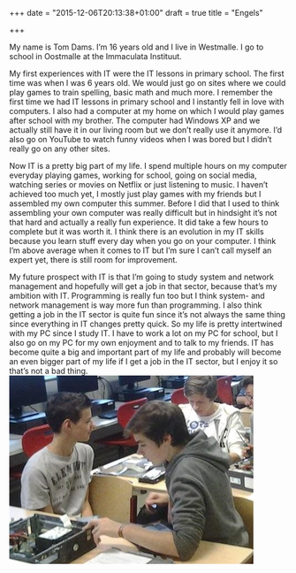 +++
date = "2015-12-06T20:13:38+01:00"
draft = true
title = "Engels"

+++

My name is Tom Dams. I’m 16 years old and I live in Westmalle. I go to school in Oostmalle at the Immaculata Instituut.

My first experiences with IT were the IT lessons in primary school. The first time was when I was 6 years old. We would just go on sites where we could play games to train spelling, basic math and much more. I remember the first time we had IT lessons in primary school and I instantly fell in love with computers. I also had a computer at my home on which I would play games after school with my brother. The computer had Windows XP and we actually still have it in our living room but we don’t really use it anymore. I’d also go on YouTube to watch funny videos when I was bored but I didn’t really go on any other sites.

Now IT is a pretty big part of my life. I spend multiple hours on my computer everyday playing games, working for school, going on social media, watching series or movies on Netflix or just listening to music. I haven’t achieved too much yet, I mostly just play games with my friends but I assembled my own computer this summer. Before I did that I used to think assembling your own computer was really difficult but in hindsight it’s not that hard and actually a really fun experience. It did take a few hours to complete but it was worth it. I think there is an evolution in my IT skills because you learn stuff every day when you go on your computer. I think I’m above average when it comes to IT but I’m sure I can’t call myself an expert yet, there is still room for improvement.

My future prospect with IT is that I’m going to study system and network management and hopefully will get a job in that sector, because that’s my ambition with IT. Programming is really fun too but I think system- and network management is way more fun than programming. I also think getting a job in the IT sector is quite fun since it’s not always the same thing since everything in IT changes pretty quick.
So my life is pretty intertwined with my PC since I study IT. I have to work a lot on my PC for school, but I also go on my PC for my own enjoyment and to talk to my friends. IT has become quite a big and important part of my life and probably will become an even bigger part of my life if I get a job in the IT sector, but I enjoy it so that’s not a bad thing.
![](GIP/Autobiography.jpg)